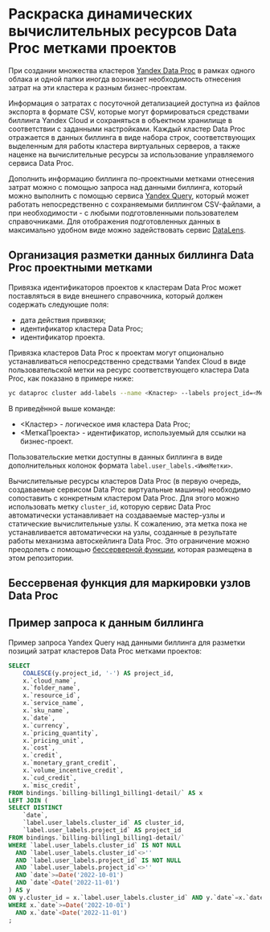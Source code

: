 # Раскраска динамических вычислительных ресурсов Data Proc метками проектов

При создании множества кластеров [Yandex Data Proc](https://cloud.yandex.ru/services/data-proc) в рамках одного облака и одной папки иногда возникает необходимость отнесения затрат на эти кластера к разным бизнес-проектам.

Информация о затратах с посуточной детализацией доступна из файлов экспорта в формате CSV, которые могут формироваться средствами биллинга Yandex Cloud и сохраняться в объектном хранилище в соответствии с заданными настройками. Каждый кластер Data Proc отражается в данных биллинга в виде набора строк, соответствующих выделенным для работы кластера виртуальных серверов, а также наценке на вычислительные ресурсы за использование управляемого сервиса Data Proc.

Дополнить информацию биллинга по-проектными метками отнесения затрат можно с помощью запроса над данными биллинга, который можно выполнить с помощью сервиса [Yandex Query](https://cloud.yandex.ru/services/query), который может работать непосредственно с сохраняемыми биллингом CSV-файлами, а при необходимости - с любыми подготовленными пользователем справочниками. Для отображения подготовленных данных в максимально удобном виде можно задействовать сервис [DataLens](https://cloud.yandex.ru/services/datalens).

## Организация разметки данных биллинга Data Proc проектными метками

Привязка идентификаторов проектов к кластерам Data Proc может поставляться в виде внешнего справочника, который должен содержать следующие поля:
* дата действия привязки;
* идентификатор кластера Data Proc;
* идентификатор проекта.

Привязка кластеров Data Proc к проектам могут опционально устанавливаться непосредственно средствами Yandex Cloud в виде пользовательской метки на ресурс соответствующего кластера Data Proc, как показано в примере ниже:

```bash
yc dataproc cluster add-labels --name <Кластер> --labels project_id=<МеткаПроекта>
```

В приведённой выше команде:
* <Кластер> - логическое имя кластера Data Proc;
* <МеткаПроекта> - идентификатор, используемый для ссылки на бизнес-проект.

Пользовательские метки доступны в данных биллинга в виде дополнительных колонок формата `label.user_labels.<ИмяМетки>`.

Вычислительные ресурсы кластеров Data Proc (в первую очередь, создаваемые сервисом Data Proc виртуальные машины) необходимо сопоставить с конкретным кластером Data Proc. Для этого можно использовать метку `cluster_id`, которую сервис Data Proc автоматически устанавливает на создаваемые мастер-узлы и статические вычислительные узлы. К сожалению, эта метка пока не устанавливается автоматически на узлы, созданные в результате работы механизма автоскейлинга Data Proc. Это ограничение можно преодолеть с помощью [бессерверной функции](https://cloud.yandex.ru/services/functions), которая размещена в этом репозитории.

## Бессервеная функция для маркировки узлов Data Proc



## Пример запроса к данным биллинга

Пример запроса Yandex Query над данными биллинга для разметки позиций затрат кластеров Data Proc метками проектов:

```SQL
SELECT
    COALESCE(y.project_id, '-') AS project_id,
    x.`cloud_name`,
    x.`folder_name`,
    x.`resource_id`,
    x.`service_name`,
    x.`sku_name`,
    x.`date`,
    x.`currency`,
    x.`pricing_quantity`,
    x.`pricing_unit`,
    x.`cost`,
    x.`credit`,
    x.`monetary_grant_credit`,
    x.`volume_incentive_credit`,
    x.`cud_credit`,
    x.`misc_credit`,
FROM bindings.`billing-billing1_billing1-detail/` AS x
LEFT JOIN (
SELECT DISTINCT
    `date`,
    `label.user_labels.cluster_id` AS cluster_id,
    `label.user_labels.project_id` AS project_id
FROM bindings.`billing-billing1_billing1-detail/`
WHERE `label.user_labels.cluster_id` IS NOT NULL
  AND `label.user_labels.cluster_id`<>''
  AND `label.user_labels.project_id` IS NOT NULL
  AND `label.user_labels.project_id`<>''
  AND `date`>=Date('2022-10-01')
  AND `date`<Date('2022-11-01')
) AS y
ON y.cluster_id = x.`label.user_labels.cluster_id` AND y.`date`=x.`date`
WHERE x.`date`>=Date('2022-10-01')
  AND x.`date`<Date('2022-11-01')
;
```
